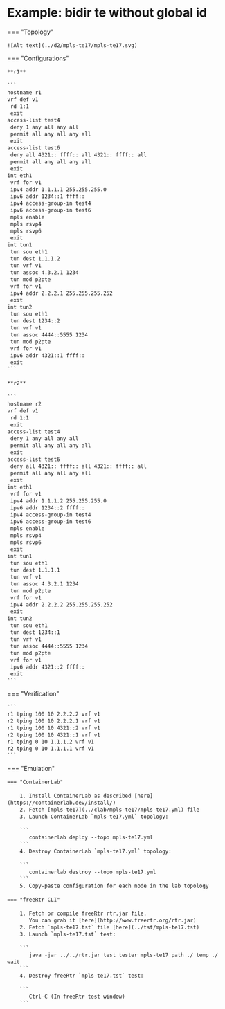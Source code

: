 # Example: bidir te without global id

=== "Topology"

    ![Alt text](../d2/mpls-te17/mpls-te17.svg)

=== "Configurations"

    **r1**

    ```
    hostname r1
    vrf def v1
     rd 1:1
     exit
    access-list test4
     deny 1 any all any all
     permit all any all any all
     exit
    access-list test6
     deny all 4321:: ffff:: all 4321:: ffff:: all
     permit all any all any all
     exit
    int eth1
     vrf for v1
     ipv4 addr 1.1.1.1 255.255.255.0
     ipv6 addr 1234::1 ffff::
     ipv4 access-group-in test4
     ipv6 access-group-in test6
     mpls enable
     mpls rsvp4
     mpls rsvp6
     exit
    int tun1
     tun sou eth1
     tun dest 1.1.1.2
     tun vrf v1
     tun assoc 4.3.2.1 1234
     tun mod p2pte
     vrf for v1
     ipv4 addr 2.2.2.1 255.255.255.252
     exit
    int tun2
     tun sou eth1
     tun dest 1234::2
     tun vrf v1
     tun assoc 4444::5555 1234
     tun mod p2pte
     vrf for v1
     ipv6 addr 4321::1 ffff::
     exit
    ```

    **r2**

    ```
    hostname r2
    vrf def v1
     rd 1:1
     exit
    access-list test4
     deny 1 any all any all
     permit all any all any all
     exit
    access-list test6
     deny all 4321:: ffff:: all 4321:: ffff:: all
     permit all any all any all
     exit
    int eth1
     vrf for v1
     ipv4 addr 1.1.1.2 255.255.255.0
     ipv6 addr 1234::2 ffff::
     ipv4 access-group-in test4
     ipv6 access-group-in test6
     mpls enable
     mpls rsvp4
     mpls rsvp6
     exit
    int tun1
     tun sou eth1
     tun dest 1.1.1.1
     tun vrf v1
     tun assoc 4.3.2.1 1234
     tun mod p2pte
     vrf for v1
     ipv4 addr 2.2.2.2 255.255.255.252
     exit
    int tun2
     tun sou eth1
     tun dest 1234::1
     tun vrf v1
     tun assoc 4444::5555 1234
     tun mod p2pte
     vrf for v1
     ipv6 addr 4321::2 ffff::
     exit
    ```

=== "Verification"

    ```
    r1 tping 100 10 2.2.2.2 vrf v1
    r2 tping 100 10 2.2.2.1 vrf v1
    r1 tping 100 10 4321::2 vrf v1
    r2 tping 100 10 4321::1 vrf v1
    r1 tping 0 10 1.1.1.2 vrf v1
    r2 tping 0 10 1.1.1.1 vrf v1
    ```

=== "Emulation"

    === "ContainerLab"

        1. Install ContainerLab as described [here](https://containerlab.dev/install/)  
        2. Fetch [mpls-te17](../clab/mpls-te17/mpls-te17.yml) file  
        3. Launch ContainerLab `mpls-te17.yml` topology:  

        ```
           containerlab deploy --topo mpls-te17.yml  
        ```
        4. Destroy ContainerLab `mpls-te17.yml` topology:  

        ```
           containerlab destroy --topo mpls-te17.yml  
        ```
        5. Copy-paste configuration for each node in the lab topology

    === "freeRtr CLI"

        1. Fetch or compile freeRtr rtr.jar file.  
           You can grab it [here](http://www.freertr.org/rtr.jar)  
        2. Fetch `mpls-te17.tst` file [here](../tst/mpls-te17.tst)  
        3. Launch `mpls-te17.tst` test:  

        ```
           java -jar ../../rtr.jar test tester mpls-te17 path ./ temp ./ wait
        ```
        4. Destroy freeRtr `mpls-te17.tst` test:  

        ```
           Ctrl-C (In freeRtr test window)
        ```

